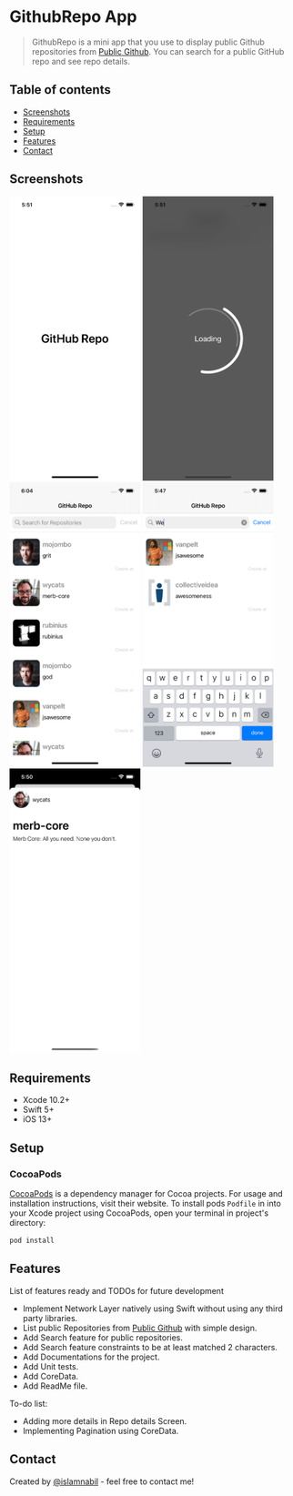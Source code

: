 # GithubRepo App
> GithubRepo is a mini app that you use to display public Github repositories from [Public Github](https://api.github.com/repositories). You can search for a public GitHub repo and see repo details. 

## Table of contents
* [Screenshots](#screenshots)
* [Requirements](#requirements)
* [Setup](#setup)
* [Features](#features)
* [Contact](#contact)


## Screenshots
<img src="https://github.com/islamnabil/GithubReposApp/blob/main/ScreenShots/1.png" width="230" height="500"> <img src="https://github.com/islamnabil/GithubReposApp/blob/main/ScreenShots/2.png" width="230" height="500"> <img src="https://github.com/islamnabil/GithubReposApp/blob/main/ScreenShots/3.png" width="230" height="500"> <img src="https://github.com/islamnabil/GithubReposApp/blob/main/ScreenShots/4.png" width="230" height="500"> <img src="https://github.com/islamnabil/GithubReposApp/blob/main/ScreenShots/5.png" width="230" height="500"> 
## Requirements
* Xcode 10.2+
* Swift 5+
* iOS 13+

## Setup
### CocoaPods

[CocoaPods](https://cocoapods.org) is a dependency manager for Cocoa projects. For usage and installation instructions, visit their website. To install pods `Podfile` in  into your Xcode project using CocoaPods, open your terminal in project's directory:

```ruby
pod install
```

## Features
List of features ready and TODOs for future development
* Implement Network Layer natively using Swift without using any third party libraries.
* List public Repositories from [Public Github](https://api.github.com/repositories) with simple design.
* Add Search feature for public repositories.
* Add Search feature constraints to be at least matched 2 characters.
* Add Documentations for the project.
* Add Unit tests.
* Add CoreData.
* Add ReadMe file.

To-do list:
* Adding more details in Repo details Screen.
* Implementing Pagination using CoreData.

## Contact
Created by [@islamnabil](https://github.com/islamnabil) - feel free to contact me!
